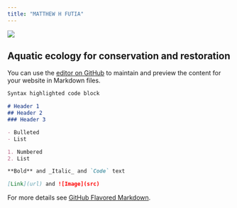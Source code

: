 ```yaml
---
title: "MATTHEW H FUTIA"
---
```


![](C:/Users/mttft/Desktop/Dissertation/LakeTrout.jpg)
## Aquatic ecology for conservation and restoration

You can use the [editor on GitHub](https://github.com/mfutia/mfutia.github.io/edit/main/index.md) to maintain and preview the content for your website in Markdown files.

```markdown
Syntax highlighted code block

# Header 1
## Header 2
### Header 3

- Bulleted
- List

1. Numbered
2. List

**Bold** and _Italic_ and `Code` text

[Link](url) and ![Image](src)
```

For more details see [GitHub Flavored Markdown](https://guides.github.com/features/mastering-markdown/).

